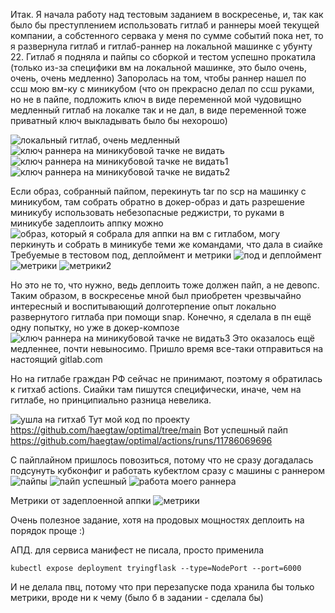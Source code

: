 Итак. Я начала работу над тестовым заданием в воскресенье, и, так как было бы преступлением использовать гитлаб и раннеры моей текущей компании, а собстенного сервака у меня по сумме событий пока нет, то я развернула гитлаб и гитлаб-раннер на локальной машинке с убунту 22.
Гитлаб я подняла и пайпы со сборкой и тестом успешно прокатила (только из-за специфики вм на локальной машинке, это было очень, очень, очень медленно)
Запоролась на том, чтобы раннер нашел по ссш мою вм-ку с миникубом (что он прекрасно делал по ссш руками, но не в пайпе, подложить ключ в виде переменной мой чудовищно медленный гитлаб на локалке так и не дал, в виде переменной тоже приватный ключ выкладывать было бы нехорошо)

![локальный гитлаб, очень медленный](img/build.jpg)
![ключ раннера на миникубовой тачке не видать](img/but-no-deploy.jpg)
![ключ раннера на миникубовой тачке не видать1](img/ssh-troubles.jpg)
![ключ раннера на миникубовой тачке не видать2](img/ssh-denied.jpg)


Если образ, собранный пайпом, перекинуть tar по scp на машинку с миникубом, там собрать обратно в докер-образ и дать разрешение миникубу использовать небезопасные реджистри, то руками в миникубе задеплоить аппку можно
![образ, который я собрала для аппки на вм с гитлабом, могу перкинуть и собрать в миникубе теми же командами, что дала в сиайке](img/hands-in-kube.jpg)
Требуемые в тестовом под, деплоймент и метрики
![под и деплоймент](img/get-po.png.png)
![метрики](img/metrics.png)
![метрики2](img/expose-and-metrics.png)

Но это не то, что нужно, ведь деплоить тоже должен пайп, а не девопс.
Таким образом, в воскресенье мной был приобретен чрезвычайно интересный и воспитывающий долготерпение опыт локально развернутого гитлаба при помощи snap. Конечно, я сделала в пн ещё одну попытку, но уже в докер-композе
![ключ раннера на миникубовой тачке не видать3](img/gitlab-compose.jpg)
Это оказалось ещё медленнее, почти невыносимо. Пришло время все-таки отправиться на настоящий gitlab.com

Но на гитлабе граждан РФ сейчас не принимают, поэтому я обратилась к гитхаб actions. Сиайки там пишутся специфически, иначе, чем на гитлабе, но принципиально разница невелика.

![ушла на гитхаб](img/actions.png)
Тут мой код по проекту
https://github.com/haegtaw/optimal/tree/main
Вот успешный пайп
https://github.com/haegtaw/optimal/actions/runs/11786069696

С пайплайном пришлось повозиться, потому что не сразу догадалась подсунуть кубконфиг и работать кубектлом сразу с машины с раннером
![пайпы](img/all-pipes.png)
![пайп успешный](img/good-pipe.png)
![работа моего раннера](img/runner-data.png)

Метрики от задеплоенной аппки
![метрики](img/good-metrics.png)

Очень полезное задание, хотя на продовых мощностях деплоить на порядок проще :)


АПД. для сервиса манифест не писала, просто применила 

`kubectl expose deployment tryingflask --type=NodePort --port=6000`

И не делала пвц, потому что при перезапуске пода хранила бы только метрики, вроде ни к чему (было б в задании - сделала бы)